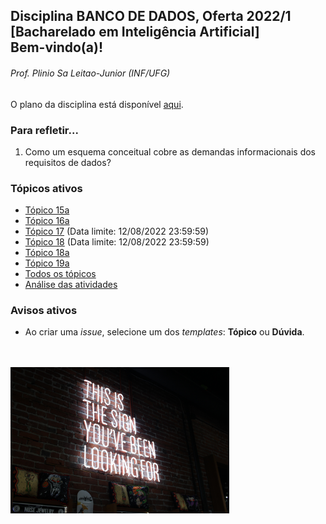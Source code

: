 ## Disciplina **BANCO DE DADOS**, Oferta 2022/1<br>[Bacharelado em Inteligência Artificial]<br>Bem-vindo(a)!

###### *Prof. Plinio Sa Leitao-Junior (INF/UFG)*
O plano da disciplina está disponível [aqui](./media/bd-2022-1-bia-plano.pdf).<br>

### Para refletir...

1) Como um esquema conceitual cobre as demandas informacionais dos requisitos de dados?

### Tópicos ativos

- [Tópico 15a](./topicos/topico-15a.md)<br>
- [Tópico 16a](./topicos/topico-16a.md)<br>
- [Tópico 17](./topicos/topico-17.md) (Data limite: 12/08/2022 23:59:59)
- [Tópico 18](./topicos/topico-18.md) (Data limite: 12/08/2022 23:59:59)
- [Tópico 18a](./topicos/topico-18a.md)
- [Tópico 19a](./topicos/topico-19a.md)
- [Todos os tópicos](topicos/topicos.md)<br>
- [Análise das atividades](./media/bd-2022-1-bia-resumo.pdf)

### Avisos ativos

- Ao criar uma *issue*, selecione um dos *templates*: **Tópico** ou **Dúvida**.
<br>
<br>
<img src="./media/austin-chan-ukzHlkoz1IE-unsplash.jpg" width="350">
